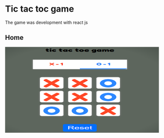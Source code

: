 <h1>Tic tac toc game</h1>
<p> The game was development with react js</p>
<h2>Home</h2>

![home](pictures/index.png)